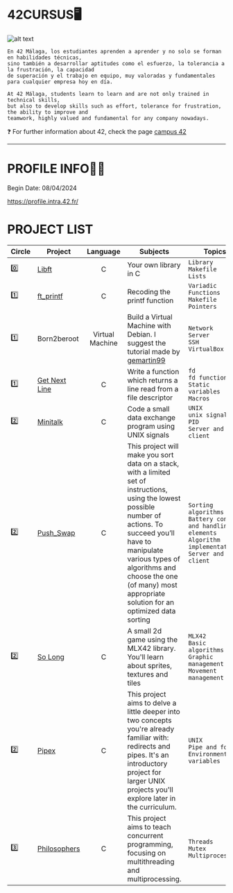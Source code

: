 # 42CURSUS🖥️
![alt text](https://media.licdn.com/dms/image/D4D12AQH87JCWFrJa0w/article-cover_image-shrink_600_2000/0/1663149034083?e=2147483647&v=beta&t=WTDV1QJflRlzNIOafKgUuYaQANdUDvRobPYfe2Wd4bI)

```
En 42 Málaga, los estudiantes aprenden a aprender y no solo se forman en habilidades técnicas,
sino también a desarrollar aptitudes como el esfuerzo, la tolerancia a la frustración, la capacidad
de superación y el trabajo en equipo, muy valoradas y fundamentales para cualquier empresa hoy en día.
```

```
At 42 Málaga, students learn to learn and are not only trained in technical skills,
but also to develop skills such as effort, tolerance for frustration, the ability to improve and
teamwork, highly valued and fundamental for any company nowadays. 
```

❓ For further information about 42, check the page [campus 42](https://www.fundaciontelefonica.com/empleabilidad/campus-42/)
***

# PROFILE INFO👷‍♀️
Begin Date: 08/04/2024

https://profile.intra.42.fr/

# PROJECT LIST
| Circle | Project | Language | Subjects | Topics | COMPLETED |
| ------ | ------- | :------: | -------- | ------ | :------: |
| 0️⃣ | [Libft](https://github.com/Ancava2000/libft)| C | Your own library in C | ```Library``` <br /> ```Makefile``` <br /> ```Lists``` | 01/05/2024 |
| 1️⃣ | [ft_printf](https://github.com/Ancava2000/printf)| C | Recoding the printf function |```Variadic Functions``` <br /> ```Makefile``` <br /> ```Pointers``` | 09/05/2024 |
| 1️⃣ | Born2beroot | Virtual Machine | Build a Virtual Machine with Debian. I suggest the tutorial made by [gemartin99](https://github.com/gemartin99/Born2beroot-Tutorial)|```Network``` <br /> ```Server``` <br /> ```SSH```<br /> ```VirtualBox``` | 16/05/2024 |
| 1️⃣ | [Get Next Line](https://github.com/Ancava2000/Get-next-line) | C | Write a function which returns a line read from a file descriptor |```fd``` <br /> ```fd functions``` <br /> ```Static variables```<br /> ```Macros``` | 27/06/2024 |
| 2️⃣ | [Minitalk](https://github.com/Ancava2000/minitalk) | C | Code a small data exchange program using UNIX signals |```UNIX``` <br /> ```unix signals``` <br /> ```PID```<br /> ```Server and client``` | 24/07/2024 |
| 2️⃣ | [Push_Swap](https://github.com/Ancava2000/push_swap) | C | This project will make you sort data on a stack, with a limited set of instructions, using the lowest possible number of actions. To succeed you’ll have to manipulate various types of algorithms and choose the one (of many) most appropriate solution for an optimized data sorting |```Sorting algorithms``` <br /> ```Battery concept and handling elements``` <br /> ```Algorithm implementation```<br /> ```Server and client``` | 23/10/2024 |
| 2️⃣ | [So Long](https://github.com/Ancava2000/so_long) | C | A small 2d game using the MLX42 library. You'll learn about sprites, textures and tiles |```MLX42``` <br /> ```Basic algorithms``` <br /> ```Graphic management```<br /> ```Movement management``` | 21/11/2024 |
| 2️⃣ | [Pipex](https://github.com/Ancava2000/pipex) | C | This project aims to delve a little deeper into two concepts you're already familiar with: redirects and pipes. It's an introductory project for larger UNIX projects you'll explore later in the curriculum. |```UNIX``` <br /> ```Pipe and fork``` <br /> ```Environment variables``` | Not presented |
| 3️⃣ | [Philosophers](https://github.com/Ancava2000/philosophers) | C | This project aims to teach concurrent programming, focusing on multithreading and multiprocessing. |```Threads``` <br /> ```Mutex``` <br /> ```Multiprocessing``` | 14/04/2025 |
